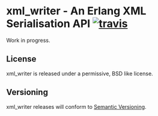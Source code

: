 # xml_writer - An Erlang XML Serialisation API [![travis](https://secure.travis-ci.org/hyperthunk/xml_writer.png)](http://travis-ci.org/hyperthunk/xml_writer)

Work in progress.

## License

xml_writer is released under a permissive, BSD like license.

## Versioning

xml_writer releases will conform to [Semantic Versioning](http://semver.org).
